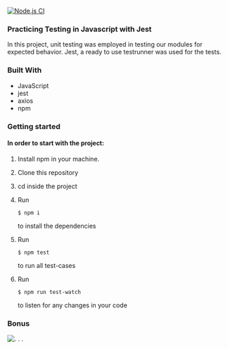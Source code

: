 [![Node.js CI](https://github.com/BuddySwThu/jest-testing-swt301/actions/workflows/node.js.yml/badge.svg?branch=main)](https://github.com/BuddySwThu/jest-testing-swt301/actions/workflows/node.js.yml)

### Practicing Testing in Javascript with Jest
  In this project, unit testing was employed in testing our modules for expected behavior. 
  Jest, a ready to use testrunner was used for the tests.
  
### Built With
  * JavaScript
  * jest
  * axios
  * npm
  
### Getting started
 #### In order to start with the project:
   1. Install npm in your machine.
   2. Clone this repository
   3. cd inside the project
   4. Run

          $ npm i
       to install the dependencies
   5. Run
          
          $ npm test
       to run all test-cases
   6. Run

          $ npm run test-watch
       to listen for any changes in your code

### Bonus
![. . .](https://github.com/BuddySwThu/jest-testing-basic/blob/main/screenshot/photo_2022-10-22_05-13-23.jpg)
